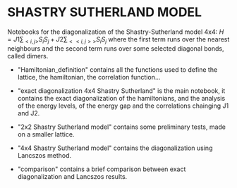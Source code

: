 # SHASTRY SUTHERLAND MODEL 

Notebooks for the diagonalization of the Shastry-Sutherland model 4x4:
$H = J1\sum_{<i,j>} S_iS_j +  J2\sum_{<<i,j>>} S_iS_j$
where the first term runs over the nearest neighbours and the second term runs over some selected diagonal bonds, called dimers.

* "Hamiltonian_definition" contains all the functions used to define the lattice, the hamiltonian, the correlation function...
* "exact diagonalization 4x4 Shastry Sutherland" is the main notebook, it contains the exact diagonalization of the hamiltonians, and the analysis of the energy levels, of the energy gap and the correlations chainging J1 and J2.
  
* "2x2 Shastry Sutherland model" contains some preliminary tests, made on a smaller lattice.
* "4x4 Shastry Sutherland model" contains the diagonalization using Lancszos method.
* "comparison" contains a brief comparison between exact diagonalization and Lancszos results.
